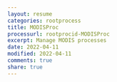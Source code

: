 ```yaml
---
layout: resume
categories: rootprocess
title: MODISProc
processurl: rootprocid-MODISProc
excerpt: Manage MODIS processes
date: 2022-04-11
modified: 2022-04-11
comments: true
share: true
---
```


